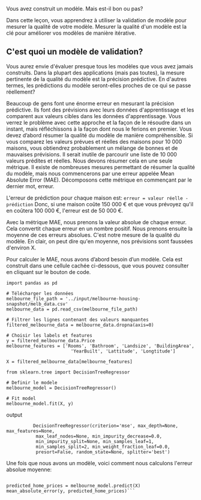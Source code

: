 Vous avez construit un modèle. Mais est-il bon ou pas?

Dans cette leçon, vous apprendrez à utiliser la validation de modèle pour mesurer la qualité de votre modèle. 
Mesurer la qualité d'un modèle est la clé pour améliorer vos modèles de manière itérative.

## C'est quoi un modèle de validation?
Vous aurez envie d'évaluer presque tous les modèles que vous avez jamais construits. 
Dans la plupart des applications (mais pas toutes), la mesure pertinente de la qualité du modèle est la précision prédictive. 
En d'autres termes, les prédictions du modèle seront-elles proches de ce qui se passe réellement?

Beaucoup de gens font une énorme erreur en mesurant la précision prédictive. Ils font des prévisions avec leurs données d'apprentissage et les comparent aux valeurs cibles dans les données d'apprentissage. 
Vous verrez le problème avec cette approche et la façon de le résoudre dans un instant, mais réfléchissons 
à la façon dont nous le ferions en premier.
Vous devez d’abord résumer la qualité du modèle de manière compréhensible. Si vous comparez les valeurs prévues et réelles des maisons pour 10 000 maisons, vous obtiendrez probablement un mélange de bonnes et de mauvaises prévisions. Il serait inutile de parcourir une liste de 10 000 valeurs prédites et réelles.
Nous devons résumer cela en une seule métrique.
Il existe de nombreuses mesures permettant de résumer la qualité du modèle, mais nous commencerons par une erreur appelée Mean Absolute Error
(MAE). Décomposons cette métrique en commençant par le dernier mot, erreur.

L'erreur de prédiction pour chaque maison est:
```erreur = valeur réelle - prédiction```
Donc, si une maison coûte 150 000 € et que vous prévoyez qu'il en coûtera 100 000 €, l'erreur est de 50 000 €.

Avec la métrique MAE, nous prenons la valeur absolue de chaque erreur. Cela convertit chaque erreur en un nombre positif.
Nous prenons ensuite la moyenne de ces erreurs absolues. C'est notre mesure de la qualité du modèle. En clair, on peut dire qu'en moyenne, nos prévisions sont faussées d'environ X.

Pour calculer le MAE, nous avons d’abord besoin d’un modèle. Cela est construit dans une cellule cachée ci-dessous, que vous pouvez consulter en cliquant sur le bouton de code.
```
import pandas as pd

# Télécharger les données
melbourne_file_path = '../input/melbourne-housing-snapshot/melb_data.csv'
melbourne_data = pd.read_csv(melbourne_file_path) 

# Filtrer les lignes contenant des valeurs manquantes
filtered_melbourne_data = melbourne_data.dropna(axis=0)

# Choisir les labels et features
y = filtered_melbourne_data.Price
melbourne_features = ['Rooms', 'Bathroom', 'Landsize', 'BuildingArea', 
                        'YearBuilt', 'Lattitude', 'Longtitude']
                        
X = filtered_melbourne_data[melbourne_features]

from sklearn.tree import DecisionTreeRegressor

# Definir le modele
melbourne_model = DecisionTreeRegressor()

# Fit model
melbourne_model.fit(X, y)
```
output
```
          DecisionTreeRegressor(criterion='mse', max_depth=None, max_features=None,
           max_leaf_nodes=None, min_impurity_decrease=0.0,
           min_impurity_split=None, min_samples_leaf=1,
           min_samples_split=2, min_weight_fraction_leaf=0.0,
           presort=False, random_state=None, splitter='best')
 ```
           
Une fois que nous avons un modèle, voici comment nous calculons l'erreur absolue moyenne:

```from sklearn.metrics import mean_absolute_error

predicted_home_prices = melbourne_model.predict(X)
mean_absolute_error(y, predicted_home_prices)```
